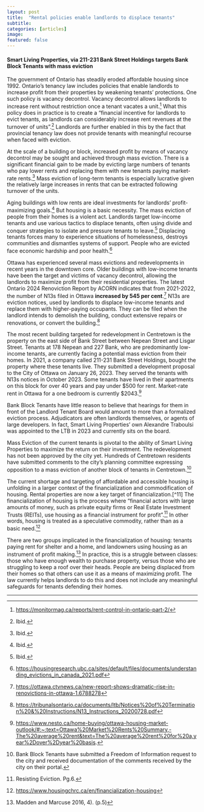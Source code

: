 ```yaml
---
layout: post
title:  "Rental policies enable landlords to displace tenants"
subtitle:
categories: [articles]
image: 
featured: false
---
```


#### Smart Living Properties, via 211-231 Bank Street Holdings targets Bank Block Tenants with mass eviction

The government of Ontario has steadily eroded affordable housing since 1992. Ontario’s tenancy law includes policies that enable landlords to increase profit from their properties by weakening tenants’ protections. One such policy is vacancy decontrol. Vacancy decontrol allows landlords to increase rent without restriction once a tenant vacates a unit.[^1] What this policy does in practice is to create a “financial incentive for landlords to evict tenants, as landlords can considerably increase rent revenues at the turnover of units”.[^2] Landlords are further enabled in this by the fact that provincial tenancy law does not provide tenants with meaningful recourse when faced with eviction. 

At the scale of a building or block, increased profit by means of vacancy decontrol may be sought and achieved through mass eviction. There is a significant financial gain to be made by evicting large numbers of tenants who pay lower rents and replacing them with new tenants paying market-rate rents.[^3] Mass eviction of long-term tenants is especially lucrative given the relatively large increases in rents that can be extracted following turnover of the units.

Aging buildings with low rents are ideal investments for landlords’ profit-maximizing goals.[^4] But housing is a basic necessity. The mass eviction of people from their homes is a violent act. Landlords target low-income tenants and use various tactics to displace tenants, often using divide and conquer strategies to isolate and pressure tenants to leave.[^5]  Displacing tenants forces many to experience situations of homelessness, destroys communities and dismantles systems of support. People who are evicted face economic hardship and poor health.[^6]

Ottawa has experienced several mass evictions and redevelopments in recent years in the downtown core. Older buildings with low-income tenants have been the target and victims of vacancy decontrol, allowing the landlords to maximize profit from their residential properties. The latest Ontario 2024 Renoviction Report by ACORN indicates that from 2021-2022, the number of N13s filed in Ottawa **increased by 545 per cent**.[^7] N13s are eviction notices, used by landlords to displace low-income tenants and replace them with higher-paying occupants. They can be filed when the landlord intends to demolish the building, conduct extensive repairs or renovations, or convert the building.[^8]

The most recent building targeted for redevelopment in Centretown is the property on the east side of Bank Street between Nepean Street and Lisgar Street. Tenants at 178 Nepean and 227 Bank, who are predominantly low-income tenants, are currently facing a potential mass eviction from their homes. In 2021, a company called 211-231 Bank Street Holdings, bought the property where these tenants live. They submitted a development proposal to the City of Ottawa on January 26, 2023. They served the tenants with N13s notices in October 2023. Some tenants have lived in their apartments on this block for over 40 years and pay under $500 for rent. Market-rate rent in Ottawa for a one bedroom is currently $2043.[^9]

Bank Block Tenants have little reason to believe that hearings for them in front of the Landlord Tenant Board would amount to more than a formalized eviction process. Adjudicators are often landlords themselves, or agents of large developers. In fact, Smart Living Properties’ own Alexandre Traboulsi was appointed to the LTB in 2023 and currently sits on the board.

Mass Eviction of the current tenants is pivotal to the ability of Smart Living Properties to maximize the return on their investment. The redevelopment has not been approved by the city yet. Hundreds of Centretown residents have submitted comments to the city’s planning committee expressing opposition to a mass eviction of another block of tenants in Centretown.[^10]

The current shortage and targeting of affordable and accessible housing is unfolding in a larger context of the financialization and commodification of housing. Rental properties are now a key target of financialization.[^11] The financialization of housing is the process where “financial actors with large amounts of money, such as private equity firms or Real Estate Investment Trusts (REITs), use housing as a financial instrument for profit”.[^12] In other words, housing is treated as a speculative commodity, rather than as a basic need.[^13]

There are two groups implicated in the financialization of housing: tenants paying rent for shelter and a home, and landowners using housing as an instrument of profit making.[^14] In practice, this is a struggle between classes: those who have enough wealth to purchase property, versus those who are struggling to keep a roof over their heads. People are being displaced from their homes so that others can use it as a means of maximizing profit. The law currently helps landlords to do this and does not include any meaningful safeguards for tenants defending their homes. 

--- 

[^1]: https://monitormag.ca/reports/rent-control-in-ontario-part-2/
[^2]: Ibid. 
[^3]: Ibid. 
[^4]: Ibid. 
[^5]: Ibid. 
[^6]: https://housingresearch.ubc.ca/sites/default/files/documents/understanding_evictions_in_canada_2021.pdf
[^7]: https://ottawa.ctvnews.ca/new-report-shows-dramatic-rise-in-renovictions-in-ottawa-1.6788278
[^8]: https://tribunalsontario.ca/documents/ltb/Notices%20of%20Termination%20&%20Instructions/N13_Instructions_20200728.pdf
[^9]: https://www.nesto.ca/home-buying/ottawa-housing-market-outlook/#:~:text=Ottawa%20Market%20Rents%20Summary,-The%20average%20rent&text=The%20average%20rent%20for%20a,year%2Dover%2Dyear%20basis.
[^10]: Bank Block Tenants have submitted a Freedom of Information request to the city and received documentation of the comments received by the city on their portal.
[^12]: Resisting Eviction. Pg.6.
[^12]: https://policyalternatives.ca/publications/commentary/financialization-housing-must-be-confronted#:~:text=The%20financialization%20of%20housing%20refers,a%20financial%20instrument%20for%20profit.
[^13]: https://www.housingchrc.ca/en/financialization-housing
[^14]: Madden and Marcuse 2016, 4). (p.5)
